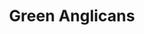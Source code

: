 ---
layout: link
link_url: https://www.greenanglicans.org/
title: Green Anglicans
source: Green Anglicans
card: 
petal: Rooted Worship
task: 
---